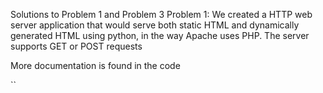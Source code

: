 Solutions to Problem 1 and Problem 3
Problem 1:
We created a HTTP web server application that would serve both static HTML and dynamically generated HTML using python, in the way Apache uses PHP. 
The server supports GET or POST requests 

More documentation is found in the code

``                   